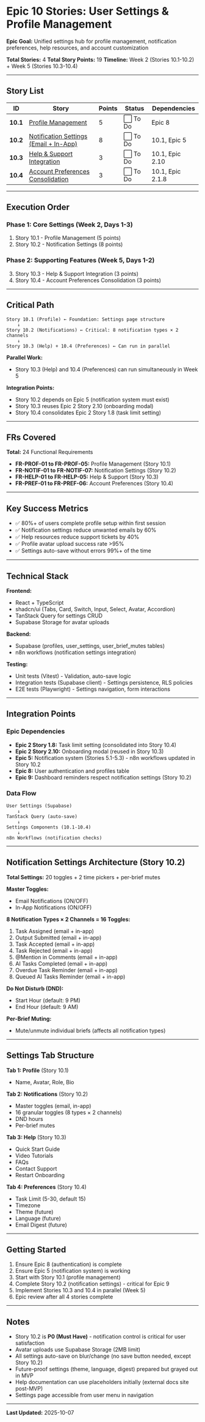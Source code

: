 # Epic 10 Stories: User Settings & Profile Management

**Epic Goal:** Unified settings hub for profile management, notification preferences, help resources, and account customization

**Total Stories:** 4
**Total Story Points:** 19
**Timeline:** Week 2 (Stories 10.1-10.2) + Week 5 (Stories 10.3-10.4)

---

## Story List

| ID | Story | Points | Status | Dependencies |
|----|-------|--------|--------|--------------|
| **10.1** | [Profile Management](story-10.1-profile-management.md) | 5 | ⬜ To Do | Epic 8 |
| **10.2** | [Notification Settings (Email + In-App)](story-10.2-notification-settings.md) | 8 | ⬜ To Do | 10.1, Epic 5 |
| **10.3** | [Help & Support Integration](story-10.3-help-support.md) | 3 | ⬜ To Do | 10.1, Epic 2.10 |
| **10.4** | [Account Preferences Consolidation](story-10.4-account-preferences.md) | 3 | ⬜ To Do | 10.1, Epic 2.1.8 |

---

## Execution Order

### Phase 1: Core Settings (Week 2, Days 1-3)
1. Story 10.1 - Profile Management (5 points)
2. Story 10.2 - Notification Settings (8 points)

### Phase 2: Supporting Features (Week 5, Days 1-2)
3. Story 10.3 - Help & Support Integration (3 points)
4. Story 10.4 - Account Preferences Consolidation (3 points)

---

## Critical Path

```
Story 10.1 (Profile) ← Foundation: Settings page structure
    ↓
Story 10.2 (Notifications) ← Critical: 8 notification types × 2 channels
    ↓
Story 10.3 (Help) + 10.4 (Preferences) ← Can run in parallel
```

**Parallel Work:**
- Story 10.3 (Help) and 10.4 (Preferences) can run simultaneously in Week 5

**Integration Points:**
- Story 10.2 depends on Epic 5 (notification system must exist)
- Story 10.3 reuses Epic 2 Story 2.10 (onboarding modal)
- Story 10.4 consolidates Epic 2 Story 1.8 (task limit setting)

---

## FRs Covered

**Total:** 24 Functional Requirements

- **FR-PROF-01 to FR-PROF-05:** Profile Management (Story 10.1)
- **FR-NOTIF-01 to FR-NOTIF-07:** Notification Settings (Story 10.2)
- **FR-HELP-01 to FR-HELP-05:** Help & Support (Story 10.3)
- **FR-PREF-01 to FR-PREF-06:** Account Preferences (Story 10.4)

---

## Key Success Metrics

- ✅ 80%+ of users complete profile setup within first session
- ✅ Notification settings reduce unwanted emails by 60%
- ✅ Help resources reduce support tickets by 40%
- ✅ Profile avatar upload success rate >95%
- ✅ Settings auto-save without errors 99%+ of the time

---

## Technical Stack

**Frontend:**
- React + TypeScript
- shadcn/ui (Tabs, Card, Switch, Input, Select, Avatar, Accordion)
- TanStack Query for settings CRUD
- Supabase Storage for avatar uploads

**Backend:**
- Supabase (profiles, user_settings, user_brief_mutes tables)
- n8n workflows (notification settings integration)

**Testing:**
- Unit tests (Vitest) - Validation, auto-save logic
- Integration tests (Supabase client) - Settings persistence, RLS policies
- E2E tests (Playwright) - Settings navigation, form interactions

---

## Integration Points

### Epic Dependencies
- **Epic 2 Story 1.8:** Task limit setting (consolidated into Story 10.4)
- **Epic 2 Story 2.10:** Onboarding modal (reused in Story 10.3)
- **Epic 5:** Notification system (Stories 5.1-5.3) - n8n workflows updated in Story 10.2
- **Epic 8:** User authentication and profiles table
- **Epic 9:** Dashboard reminders respect notification settings (Story 10.2)

### Data Flow
```
User Settings (Supabase)
    ↓
TanStack Query (auto-save)
    ↓
Settings Components (10.1-10.4)
    ↓
n8n Workflows (notification checks)
```

---

## Notification Settings Architecture (Story 10.2)

**Total Settings:** 20 toggles + 2 time pickers + per-brief mutes

**Master Toggles:**
- Email Notifications (ON/OFF)
- In-App Notifications (ON/OFF)

**8 Notification Types × 2 Channels = 16 Toggles:**
1. Task Assigned (email + in-app)
2. Output Submitted (email + in-app)
3. Task Accepted (email + in-app)
4. Task Rejected (email + in-app)
5. @Mention in Comments (email + in-app)
6. AI Tasks Completed (email + in-app)
7. Overdue Task Reminder (email + in-app)
8. Queued AI Tasks Reminder (email + in-app)

**Do Not Disturb (DND):**
- Start Hour (default: 9 PM)
- End Hour (default: 9 AM)

**Per-Brief Muting:**
- Mute/unmute individual briefs (affects all notification types)

---

## Settings Tab Structure

**Tab 1: Profile** (Story 10.1)
- Name, Avatar, Role, Bio

**Tab 2: Notifications** (Story 10.2)
- Master toggles (email, in-app)
- 16 granular toggles (8 types × 2 channels)
- DND hours
- Per-brief mutes

**Tab 3: Help** (Story 10.3)
- Quick Start Guide
- Video Tutorials
- FAQs
- Contact Support
- Restart Onboarding

**Tab 4: Preferences** (Story 10.4)
- Task Limit (5-30, default 15)
- Timezone
- Theme (future)
- Language (future)
- Email Digest (future)

---

## Getting Started

1. Ensure Epic 8 (authentication) is complete
2. Ensure Epic 5 (notification system) is working
3. Start with Story 10.1 (profile management)
4. Complete Story 10.2 (notification settings) - critical for Epic 9
5. Implement Stories 10.3 and 10.4 in parallel (Week 5)
6. Epic review after all 4 stories complete

---

## Notes

- Story 10.2 is **P0 (Must Have)** - notification control is critical for user satisfaction
- Avatar uploads use Supabase Storage (2MB limit)
- All settings auto-save on blur/change (no save button needed, except Story 10.2)
- Future-proof settings (theme, language, digest) prepared but grayed out in MVP
- Help documentation can use placeholders initially (external docs site post-MVP)
- Settings page accessible from user menu in navigation

---

**Last Updated:** 2025-10-07
